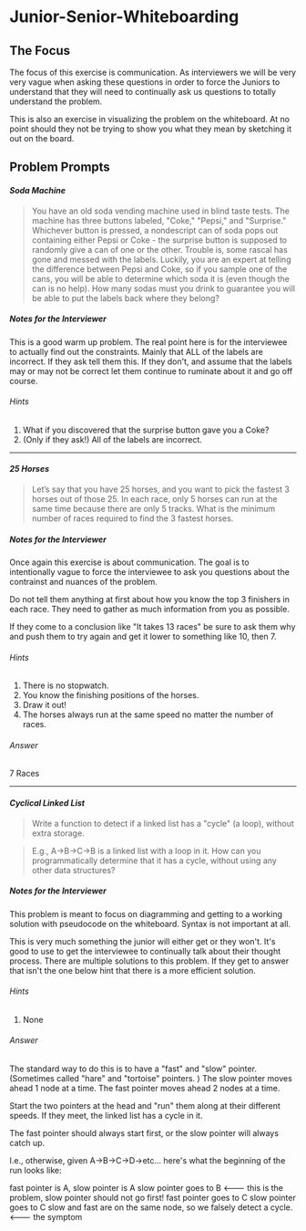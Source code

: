 # Junior-Senior-Whiteboarding

## The Focus
The focus of this exercise is communication. As interviewers we will be very very vague when asking these questions in order to force the Juniors to understand that they will need to continually ask us questions to totally understand the problem.

This is also an exercise in visualizing the problem on the whiteboard. At no point should they not be trying to show you what they mean by sketching it out on the board.

## Problem Prompts

#### _Soda Machine_
> You have an old soda vending machine used in blind taste tests. The machine has three buttons labeled, "Coke," "Pepsi," and "Surprise." Whichever button is pressed, a nondescript can of soda pops out containing either Pepsi or Coke - the surprise button is supposed to randomly give a can of one or the other. Trouble is, some rascal has gone and messed with the labels. Luckily, you are an expert at telling the difference between Pepsi and Coke, so if you sample one of the cans, you will be able to determine which soda it is (even though the can is no help). How many sodas must you drink to guarantee you will be able to put the labels back where they belong?

##### Notes for the Interviewer
This is a good warm up problem. The real point here is for the interviewee to actually find out the constraints. Mainly that ALL of the labels are incorrect. If they ask tell them this. If they don't, and assume that the labels may or may not be correct let them continue to ruminate about it and go off course.

###### Hints
1. What if you discovered that the surprise button gave you a Coke?
2. (Only if they ask!) All of the labels are incorrect.
---
#### _25 Horses_
> Let’s say that you have 25 horses, and you want to pick the fastest 3 horses out of those 25. In each race, only 5 horses can run at the same time because there are only 5 tracks. What is the minimum number of races required to find the 3 fastest horses.

##### Notes for the Interviewer
Once again this exercise is about communication. The goal is to intentionally vague to force the interviewee to ask you questions about the contrainst and nuances of the problem.

Do not tell them anything at first about how you know the top 3 finishers in each race. They need to gather as much information from you as possible.

If they come to a conclusion like "It takes 13 races" be sure to ask them why and push them to try again and get it lower to something like 10, then 7.

###### Hints
1. There is no stopwatch.
2. You know the finishing positions of the horses.
3. Draw it out!
4. The horses always run at the same speed no matter the number of races.

###### Answer
7 Races

---
#### _Cyclical Linked List_
> Write a function to detect if a linked list has a "cycle" (a loop), without extra storage.

> E.g., A->B->C->B is a linked list with a loop in it. 
How can you programmatically determine that it has a cycle, without using any other data structures?

##### Notes for the Interviewer
This problem is meant to focus on diagramming and getting to a working solution with pseudocode on the whiteboard. Syntax is not important at all.

This is very much something the junior will either get or they won't. It's good to use to get the interviewee to continually talk about their thought process. There are multiple solutions to this problem. If they get to answer that isn't the one below hint that there is a more efficient solution.

###### Hints
1. None

###### Answer
The standard way to do this is to have a "fast" and "slow" pointer.
(Sometimes called "hare" and "tortoise" pointers. )
The slow pointer moves ahead 1 node at a time. The fast pointer moves ahead 2 nodes at a time.

Start the two pointers at the head and "run" them along at their different speeds.
If they meet, the linked list has a cycle in it.

The fast pointer should always start first, or the slow pointer will always catch up.

I.e., otherwise, given A->B->C->D->etc... here's what the beginning of the run looks like:

fast pointer is A, slow pointer is A
slow pointer goes to B <--- this is the problem, slow pointer should not go first!
fast pointer goes to C
slow pointer goes to C
slow and fast are on the same node, so we falsely detect a cycle. <--- the symptom
